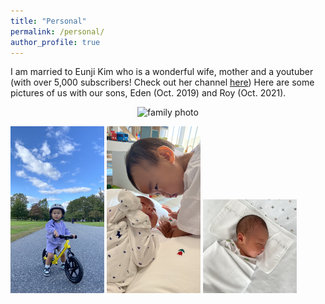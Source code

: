 ```yaml
---
title: "Personal"
permalink: /personal/
author_profile: true
---
```


I am married to Eunji Kim who is a wonderful wife, mother and a youtuber (with over 5,000 subscribers! Check out her channel [here](https://www.youtube.com/channel/UCErvsKam2e3mVsyZEGYGRFA))
Here are some pictures of us with our sons, Eden (Oct. 2019) and Roy (Oct. 2021).

<p align="center">
  <img src="/images/personal/family.jpg" alt="family photo" width="500"/>
</p>

<p float="center">
<img src="/images/personal/Eden_bike.jpg" alt="Eden bike" width="150"/>
<img src="/images/personal/EdenRoy.jpg" alt="Eden Roy" width="150"/> 
<img src="/images/personal/Roy.jpg" alt="Roy" width="150"/>
</p>
